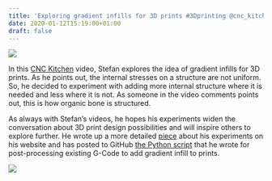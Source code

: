 ```yaml
---
title: 'Exploring gradient infills for 3D prints #3Dprinting @cnc_kitchen'
date: 2020-01-12T15:19:00+01:00
draft: false
---
```


![](https://cdn-blog.adafruit.com/uploads/2020/01/gradient.jpg)

In this [CNC Kitchen](https://www.youtube.com/channel/UCiczXOhGpvoQGhOL16EZiTg) video, Stefan explores the idea of gradient infills for 3D prints. As he points out, the internal stresses on a structure are not uniform. So, he decided to experiment with adding more internal structure where it is needed and less where it is not. As someone in the video comments points out, this is how organic bone is structured.

As always with Stefan’s videos, he hopes his experiments widen the conversation about 3D print design possibilities and will inspire others to explore further. He wrote up a more detailed [piece](https://www.youtube.com/redirect?q=http%3A%2F%2Fcnckitchen.com%2Fblog%2Fgradient-infill-for-3d-prints) about his experiments on his website and has posted to GitHub [the Python script](https://github.com/CNCKitchen/GradientInfill) that he wrote for post-processing existing G-Code to add gradient infill to prints.

![](https://cdn-blog.adafruit.com/uploads/2020/01/vlcsnap-2020-01-10-11h15m40s688.png)